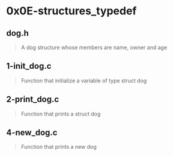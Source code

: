 # 0x0E-structures_typedef

## dog.h
> A dog structure whose members are name, owner and age

## 1-init_dog.c
> Function that initialize a variable of type struct dog

## 2-print_dog.c
> Function that prints a struct dog

## 4-new_dog.c
> Function that prints a new dog
